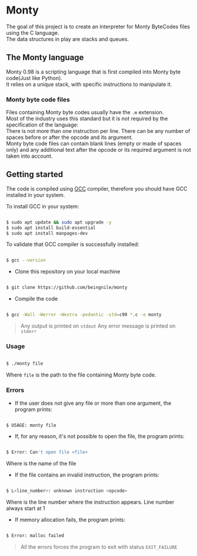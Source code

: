 # Monty

The goal of this project is to create an interpreter for Monty ByteCodes files using the C language.  
The data structures in play are stacks and queues.

## The Monty language

Monty 0.98 is a scripting language that is first compiled into Monty byte code(Just like Python).  
It relies on a unique stack, with specific instructions to manipulate it.

### Monty byte code files

Files containing Monty byte codes usually have the `.m` extension.  
Most of the industry uses this standard but it is not required by the specification of the language:  
There is not more than one instruction per line. There can be any number of spaces before or after the opcode and its argument.  
Monty byte code files can contain blank lines (empty or made of spaces only) and any additional text after the opcode or its required argument is not taken into account.  

## Getting started

The code is compiled using [GCC](https://gcc.gnu.org/) compiler, therefore you should have GCC installed in your system.  

To install GCC in your system:

```sh

$ sudo apt update && sudo apt upgrade -y
$ sudo apt install build-essential
$ sudo apt install manpages-dev

```

To validate that GCC compiler is successfully installed:

```sh

$ gcc --version

```

* Clone this repository on your local machine

```sh

$ git clone https://github.com/beingnile/monty

```

* Compile the code

```sh

$ gcc -Wall -Werror -Wextra -pedantic -std=c90 *.c -o monty

```

> Any output is printed on `stdout`
> Any error message is printed on `stderr`

### Usage

```sh

$ ./monty file

```

Where `file` is the path to the file containing Monty byte code.  

### Errors

* If the user does not give any file or more than one argument, the program prints:

```sh

$ USAGE: monty file

```

* If, for any reason, it's not possible to open the file, the program prints:

```sh

$ Error: Can't open file <file>

```

Where <file> is the name of the file

* If the file contains an invalid instruction, the program prints:

```sh

$ L<line_number>: unknown instruction <opcode>

```

Where is the line number where the instruction appears.
Line number always start at 1

* If memory allocation fails, the program prints:

```sh

$ Error: malloc failed

```

> All the errors forces the program to exit with status `EXIT_FAILURE`
